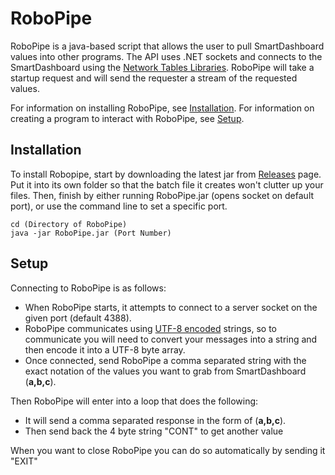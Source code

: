 # RoboPipe
RoboPipe is a java-based script that allows the user to pull SmartDashboard values into other programs. The API uses .NET sockets and connects to the SmartDashboard using the [Network Tables Libraries](https://wpilib.screenstepslive.com/s/currentCS/m/75361/l/851714-creating-a-client-side-program). RoboPipe will take a startup request and will send the requester a stream of the requested values.

For information on installing RoboPipe, see [Installation](). For information on creating a program to interact with RoboPipe, see [Setup]().

## Installation
To install Robopipe, start by downloading the latest jar from [Releases](https://github.com/Team4388/WPILib-Network-Tables-RoboPipe/releases) page. Put it into its own folder so that the batch file it creates won't clutter up your files. Then, finish by either running RoboPipe.jar (opens socket on default port), or use the command line to set a specific port.
``` CMD
cd (Directory of RoboPipe)
java -jar RoboPipe.jar (Port Number)
```

## Setup
Connecting to RoboPipe is as follows:
- When RoboPipe starts, it attempts to connect to a server socket on the given port (default 4388).
- RoboPipe communicates using [UTF-8 encoded](https://www.fileformat.info/info/unicode/utf8.htm) strings, so to communicate you will need to convert your messages into a string and then encode it into a UTF-8 byte array.
- Once connected, send RoboPipe a comma separated string with the exact notation of the values you want to grab from SmartDashboard (**a,b,c**).

Then RoboPipe will enter into a loop that does the following:
- It will send a comma separated response in the form of (**a,b,c**).
- Then send back the 4 byte string "CONT" to get another value

When you want to close RoboPipe you can do so automatically by sending it "EXIT"
